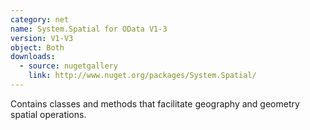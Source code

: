 ```yaml
---
category: net
name: System.Spatial for OData V1-3
version: V1-V3
object: Both
downloads:
  - source: nugetgallery
    link: http://www.nuget.org/packages/System.Spatial/
---
```

Contains classes and methods that facilitate geography and geometry spatial operations.
